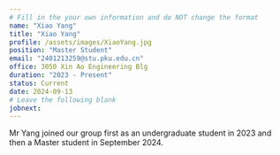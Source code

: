 ```yaml
---
# Fill in the your own information and do NOT change the format
name: "Xiao Yang"
title: "Xiao Yang"
profile: /assets/images/XiaoYang.jpg
position: "Master Student"
email: "2401213259@stu.pku.edu.cn"
office: 3050 Xin Ao Engineering Blg
duration: "2023 - Present"
status: Current
date: 2024-09-13
# Leave the following blank
jobnext: 
---
```


Mr Yang joined our group first as an undergraduate student in 2023 and then a Master student in September 2024. 
